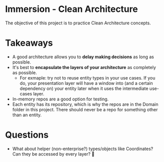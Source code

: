 # Immersion - Clean Architecture

The objective of this project is to practice Clean Architecture concepts.

# Takeaways

- A good architecture allows you to **delay making decisions** as long as possible.
- It's best to **encapsulate the layers of your architecture** as completely as possible.
  - For exmaple: try not to reuse entity types in your use cases. If you do, your presentation layer will have a window into (and a certain dependency on) your entity later when it uses the intermediate use-cases layer.
- In-memory repos are a good option for testing.
- Each entity has its repository, which is why the repos are in the Domain folder in this project. There should never be a repo for something other than an entity.

# Questions

- What about helper (non-enterprise?) types/objects like Coordinates? Can they be accessed by every layer? 🤔
